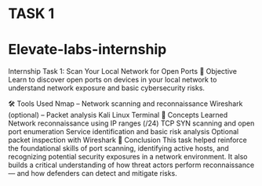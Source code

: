 # TASK 1
# Elevate-labs-internship
Internship
Task 1: Scan Your Local Network for Open Ports
🎯 Objective
Learn to discover open ports on devices in your local network to understand network exposure and basic cybersecurity risks.

🛠️ Tools Used
Nmap – Network scanning and reconnaissance
Wireshark (optional) – Packet analysis
Kali Linux Terminal
📘 Concepts Learned
Network reconnaissance using IP ranges (/24)
TCP SYN scanning and open port enumeration
Service identification and basic risk analysis
Optional packet inspection with Wireshark
🧠 Conclusion
This task helped reinforce the foundational skills of port scanning, identifying active hosts, and recognizing potential security exposures in a network environment. It also builds a critical understanding of how threat actors perform reconnaissance — and how defenders can detect and mitigate risks.
